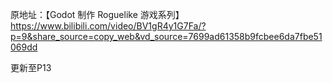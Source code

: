 原地址：【Godot 制作 Roguelike 游戏系列】 https://www.bilibili.com/video/BV1gR4y1G7Fa/?p=9&share_source=copy_web&vd_source=7699ad61358b9fcbee6da7fbe51069dd

更新至P13
